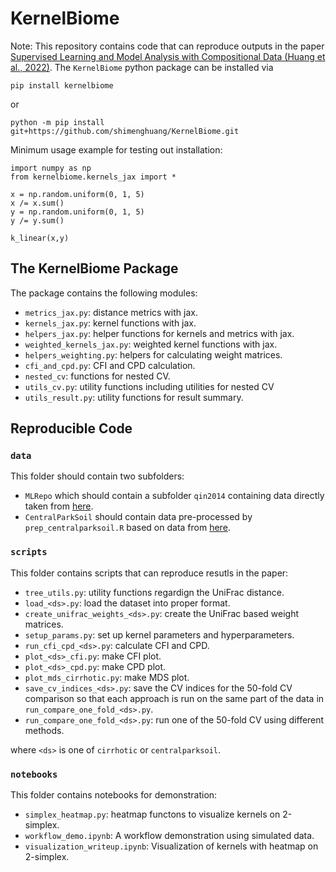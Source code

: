 # KernelBiome

Note: This repository contains code that can reproduce outputs in the paper [Supervised Learning and Model Analysis with Compositional Data (Huang et al., 2022)](https://arxiv.org/abs/2205.07271). The `KernelBiome` python package can be installed via 

```
pip install kernelbiome
```
or
```
python -m pip install git+https://github.com/shimenghuang/KernelBiome.git
```

Minimum usage example for testing out installation:

```
import numpy as np
from kernelbiome.kernels_jax import *

x = np.random.uniform(0, 1, 5)
x /= x.sum()
y = np.random.uniform(0, 1, 5)
y /= y.sum()

k_linear(x,y)
```

## The KernelBiome Package

The package contains the following modules:

- `metrics_jax.py`: distance metrics with jax.
- `kernels_jax.py`: kernel functions with jax.
- `helpers_jax.py`: helper functions for kernels and metrics with jax.
- `weighted_kernels_jax.py`: weighted kernel functions with jax.
- `helpers_weighting.py`: helpers for calculating weight matrices. 
- `cfi_and_cpd.py`: CFI and CPD calculation.
- `nested_cv`: functions for nested CV.
- `utils_cv.py`: utility functions including utilities for nested CV 
- `utils_result.py`: utility functions for result summary.

## Reproducible Code

### `data`

This folder should contain two subfolders: 

- `MLRepo` which should contain a subfolder `qin2014` containing data directly taken from [here](https://github.com/knights-lab/MLRepo/tree/master/datasets/qin2014).
- `CentralParkSoil` should contain data pre-processed by `prep_centralparksoil.R` based on data from [here](https://github.com/jacobbien/trac-reproducible/tree/main/CentralParkSoil/original).

### `scripts`

This folder contains scripts that can reproduce resutls in the paper:

- `tree_utils.py`: utility functions regardign the UniFrac distance.
- `load_<ds>.py`: load the dataset into proper format.
- `create_unifrac_weights_<ds>.py`: create the UniFrac based weight matrices.
- `setup_params.py`: set up kernel parameters and hyperparameters.
- `run_cfi_cpd_<ds>.py`: calculate CFI and CPD.
- `plot_<ds>_cfi.py`: make CFI plot.
- `plot_<ds>_cpd.py`: make CPD plot.
- `plot_mds_cirrhotic.py`: make MDS plot.
- `save_cv_indices_<ds>.py`: save the CV indices for the 50-fold CV comparison so that each approach is run on the same part of the data in `run_compare_one_fold_<ds>.py`.
- `run_compare_one_fold_<ds>.py`: run one of the 50-fold CV using different methods.

where `<ds>` is one of `cirrhotic` or `centralparksoil`.

### `notebooks`

This folder contains notebooks for demonstration:

- `simplex_heatmap.py`: heatmap functons to visualize kernels on 2-simplex.
- `workflow_demo.ipynb`: A workflow demonstration using simulated data.
- `visualization_writeup.ipynb`: Visualization of kernels with heatmap on 2-simplex.
